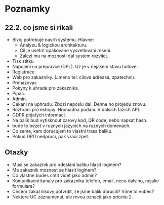 # Poznamky

## 22.2. co jsme si rikali 

* Bivoj potrebuje navrh systemu. Hlavne:
     * Analyzu & logickou architekturu.
     * Cil je usetrit opakovane vysvetlovani reseni.
     * Zalezi mu na moznosti dal system rozvijet.
* Tisk stitku
* Napojeni na prepravce (DPL). Uz je v nejakem stavu hotove.
* Registrace.
* Web pro zakazniky. (Jmeno tel. cilova adreasa, zpatechni).
* Prehazovac
* Pokyny k uhrade pro zakaznika.
* Pipac.
* Admin.
* Cekani na uphradu. Zbozi neposlu dal. Denne ho projedu znovu.
* Rozhrani pro eshopy. Hromadna podani. V dalsich fazich API.
* GDPR prijatych informaci.
* Na balik bud vytisknout carovy kod, QR code, nebo napsat hash.
* bude to bezet v ruznych jazycich na ruznych domenach.
* Co zeme, kam dorucujem to vlastni trasa baliku.
* Pokud DPD nedpruci, pak vraci zpet. 


## Otazky

* Musi se zakaznik pro odeslani baliku hlasit loginem?
* Ma zakaznik moznost se hlasit loginem?
* Co vlastne budes chtit videt jako admin?
* Komunikacni kanaly pro zakaznika telefon, email, neco dalsiho, nejake formulare?
* Chcem zakaznikovy potvrdit, ze jsme balik dorucili? Vime to vubec?
* Nektere UC zaznamenat, ale rovou oznacit jako prioritu 2.



